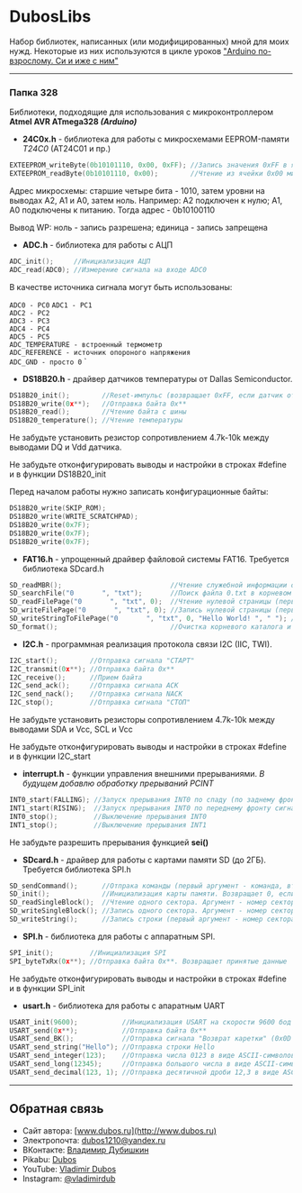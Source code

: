 DubosLibs
=========

Набор библиотек, написанных (или модифицированных) мной для моих нужд. Некоторые из них используются в цикле уроков ["Arduino по-взрослому. Си и иже с ним"](http://www.dubos.ru/arduino-lessons.html)

------------

### Папка 328
Библиотеки, подходящие для использования с микроконтроллером __Atmel AVR ATmega328 *(Arduino)*__
	
  + __24C0x.h__ - библиотека для работы с микросхемами EEPROM-памяти *T24C0* (AT24C01 и пр.)
  ```c	
  EXTEEPROM_writeByte(0b10101110, 0x00, 0xFF); //Запись значения 0xFF в ячейку 0x00 микросхемы с адресом 0b10101110
  EXTEEPROM_readByte(0b10101110, 0x00);		   //Чтение из ячейки 0x00 микросхемы 0b10101110
  ```
  Адрес микросхемы: старшие четыре бита - 1010, затем уровни на выводах A2, A1 и A0, затем ноль.
  Например: A2 подключен к нулю; A1, A0 подключены к питанию. Тогда адрес - 0b10100110
  
  Вывод WP: ноль - запись разрешена; единица - запись запрещена

  + __ADC.h__ - библиотека для работы с АЦП
  ```c	
  ADC_init();     //Инициализация АЦП
  ADC_read(ADC0); //Измерение сигнала на входе ADC0
  ```
  В качестве источника сигнала могут быть использованы:
  
  `ADC0 - PC0`
  `ADC1 - PC1`  
  `ADC2 - PC2`  
  `ADC3 - PC3`  
  `ADC4 - PC4`  
  `ADC5 - PC5`  
  `ADC_TEMPERATURE - встроенный термометр`  
  `ADC_REFERENCE - источник опороного напряжения`  
  `ADC_GND - просто 0`
  `
  	
  + __DS18B20.h__ - драйвер датчиков температуры от Dallas Semiconductor. 
  
  ```c
  DS18B20_init();        //Reset-импульс (возвращает 0xFF, если датчик ответил)
  DS18B20_write(0x**);   //Отправка байта 0x**
  DS18B20_read();        //Чтение байта с шины
  DS18B20_temperature(); //Чтение температуры
  ```
  Не забудьте установить резистор сопротивлением 4.7k-10k между выводами DQ и Vdd датчика. 
  
  Не забудьте отконфигурировать выводы и настройки в строках #define и в функции DS18B20_init

  Перед началом работы нужно записать конфигурационные байты:
  ```c
  DS18B20_write(SKIP_ROM);
  DS18B20_write(WRITE_SCRATCHPAD);
  DS18B20_write(0x7F);
  DS18B20_write(0x7F);
  DS18B20_write(0x7F);
  ```
  
  
  + __FAT16.h__ - упрощенный драйвер файловой системы FAT16. Требуется библиотека SDcard.h
  ```c
  SD_readMBR();                           //Чтение служебной информации о карте памяти. Считанные данные складываются в соответствующие переменные. Возвращает 0, если успех
  SD_searchFile("0       ", "txt");       //Поиск файла 0.txt в корневом каталоге (имя файла - ровно 8 символов, расширение - 3 символа). Возвращает номер первого кластера файла
  SD_readFilePage("0       ", "txt", 0);  //Чтение нулевой страницы (первые 512 байт) файла 0.txt в корневом каталоге (имя файла - ровно 8 символов, расширение - 3 символа).  Прочитанные данные складываются в буфер SDbuffer.	Возвращает 0, если успех
  SD_writeFilePage("0       ", "txt", 0); //Запись нулевой страницы (первые 512 байт) файла 0.txt в корневом каталоге (имя файла - ровно 8 символов, расширение - 3 символа).  Данные для записи берутся из SDbuffer.	Возвращает 0, если успех
  SD_writeStringToFilePage("0       ", "txt", 0, "Hello World! ", " "); //Запись строки (Hello Word! ) в нулевую страницу файла 0.txt в корневом каталоге (имя файла - ровно 8 символов, расширение - 3 символа). Оставшееся на странице место заполняется символом " ".	Возвращает 0, если успех
  SD_format();                            //Очистка корневого каталога и FAT-таблиц, создание файла размером 8МБ. Возвращает 0, если успех
  ```
  
  + __I2C.h__ - программная реализация протокола связи I2C (IIC, TWI).
  ```c
  I2C_start();        //Отправка сигнала "СТАРТ"
  I2C_transmit(0x**); //Отправка байта 0x**
  I2C_receive();      //Прием байта
  I2C_send_ack();     //Отправка сигнала ACK
  I2C_send_nack();    //Отправка сигнала NACK
  I2C_stop();         //Отправка сигнала "СТОП"
  ```  
  Не забудьте установить резисторы сопротивлением 4.7k-10k между выводами SDA и Vcc, SCL и Vcc
  
  Не забудьте отконфигурировать выводы и настройки в строках #define и в функции I2C_start
  
  + __interrupt.h__ - функции управления внешними прерываниями. *В будущем добавлю обработку прерываний PCINT*
  ```c
  INT0_start(FALLING); //Запуск прерывания INT0 по спаду (по заднему фронту) сигнала
  INT1_start(RISING);  //Запуск прерывания INT0 по переднему фронту сигнала
  INT0_stop();         //Выключение прерывания INT0
  INT1_stop();         //Выключение прерывания INT1
  ```
  Не забудьте разрешить прерывания функцией __sei()__
  	
  + __SDcard.h__ - драйвер для работы с картами памяти SD (до 2ГБ). Требуется библиотека SPI.h
  ```c
  SD_sendCommand();      //Отпрака команды (первый аргумент - команда, второй - аргумент). Возвращает ответ карты.
  SD_init();             //Инициализация карты памяти. Возвращает 0, если успех
  SD_readSingleBlock();  //Чтение одного сектора. Аргумент - номер сектора. Возвращает 0, если успех. Считанные данные складываются в буфер SDbuffer
  SD_writeSingleBlock(); //Запись одного сектора. Аргумент - номер сектора. Возвращает 0, если успех. Данные для записи берутся из SDbuffer
  SD_writeString();      //Запись строки (первый аргумент - номер сектора, второй - строка, третий - символ заполнитель). Строка записывается в один сектор, оставшеется место заполняется байтом-заполнителем. 
  ```
  
  + __SPI.h__ - библиотека для работы с аппаратным SPI.
  ```c
  SPI_init();         //Инициализация SPI
  SPI_byteTxRx(0x**); //Отправка байта 0x**. Возвращает принятые данные
  ```
  Не забудьте отконфигурировать выводы и настройки в строках #define и в функции SPI_init  
 
  + __usart.h__ - библиотека для работы с апаратным UART
  ```c
  USART_init(9600);           //Инициализация USART на скорости 9600 бод
  USART_send(0x**);           //Отправка байта 0x**
  USART_send_BK();            //Отправка сигнала "Возврат каретки" (0x0D 0x0A)
  USART_send_string("Hello"); //Отправка строки Hello
  USART_send_integer(123);    //Отправка числа 0123 в виде ASCII-символов (макс. - 9999)
  USART_send_long(12345);     //Отправка большого числа в виде ASCII-символов
  USART_send_decimal(123, 1); //Отправка десятичной дроби 12,3 в виде ASCII-символов
  ```
  
------------

Обратная связь
------------
- Сайт автора: [www.dubos.ru](http://www.dubos.ru) 
- Электропочта: [dubos1210@yandex.ru](mailto:dubos1210@yandex.ru)
- ВКонтакте: [Владимир Дубишкин](http://vk.com/dubosru)
- Pikabu: [Dubos](https://pikabu.ru/profile/Dubos)
- YouTube: [Vladimir Dubos](https://www.youtube.com/channel/UCkUERCY1I5nALXeckgTSK9w "Vladimir Dubos")
- Instagram: [@vladimirdub](http://instagram.com/vladimirdub)

